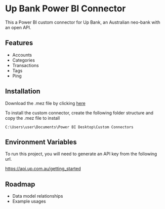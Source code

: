 
# Up Bank Power BI Connector

This a Power BI custom connector for Up Bank, an Australian neo-bank with an open API.




## Features

- Accounts
- Categories
- Transactions
- Tags
- Ping


## Installation

Download the .mez file by clicking [here](https://github.com/nicholas-russell/upbank-powerbi/releases/download/v0.1-alpha/UPBankAPI.mez)

To install the custom connector, create the following folder structure and copy the .mez file to install

```
C:\Users\user\Documents\Power BI Desktop\Custom Connectors
```
    
## Environment Variables

To run this project, you will need to generate an API key from the following url.

https://api.up.com.au/getting_started

## Roadmap

- Data model relationships
- Example usages


